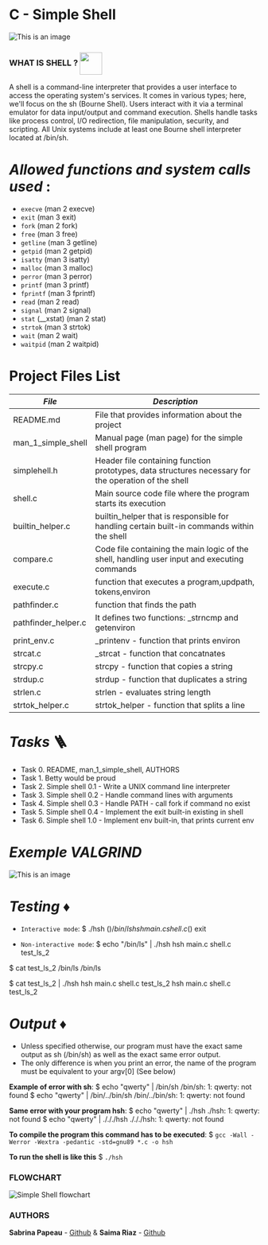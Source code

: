 # **C - Simple Shell**

![This is an image]( https://zupimages.net/up/23/34/04ww.png)

### **WHAT IS SHELL ?** <img src="https://cdn-icons-png.flaticon.com/128/1903/1903496.png" width=45 align=center>
A shell is a command-line interpreter that provides a user interface to access the operating system's services. It comes in various types; here, we'll focus on the sh (Bourne Shell). Users interact with it via a terminal emulator for data input/output and command execution. Shells handle tasks like process control, I/O redirection, file manipulation, security, and scripting. All Unix systems include at least one Bourne shell interpreter located at /bin/sh.

# ***Allowed functions and system calls used*** :

* ```execve``` (man 2 execve)
* ```exit``` (man 3 exit)
* ```fork``` (man 2 fork)
* ```free``` (man 3 free)
* ```getline``` (man 3 getline)
* ```getpid``` (man 2 getpid)
* ```isatty``` (man 3 isatty)
* ```malloc``` (man 3 malloc)
* ```perror``` (man 3 perror)
* ```printf``` (man 3 printf)
* ```fprintf``` (man 3 fprintf)
* ```read``` (man 2 read)
* ```signal``` (man 2 signal)
* ```stat``` (__xstat) (man 2 stat)
* ```strtok``` (man 3 strtok)
* ```wait``` (man 2 wait)
* ```waitpid``` (man 2 waitpid)

# **Project Files List**

|***File***|***Description***|
|---|---|
|README.md|File that provides information about the project|
|man_1_simple_shell|Manual page (man page) for the simple shell program|
|simplehell.h|Header file containing function prototypes, data structures necessary for the operation of the shell|
|shell.c|Main source code file where the program starts its execution|
|builtin_helper.c|builtin_helper that is responsible for handling certain built-in commands within the shell|
|compare.c|Code file containing the main logic of the shell, handling user input and executing commands|
|execute.c|function that executes a program,updpath, tokens,environ|
|pathfinder.c|function that finds the path|
|pathfinder_helper.c|It defines two functions: _strncmp and getenviron|
|print_env.c|_printenv - function that prints environ|
|strcat.c|_strcat - function that concatnates|
|strcpy.c|strcpy - function that copies a string|
|strdup.c|strdup - function that duplicates a string|
|strlen.c|strlen - evaluates string length|
|strtok_helper.c|strtok_helper - function that splits a line|

# ***Tasks*** :ladder:

* Task 0. README, man_1_simple_shell, AUTHORS
* Task 1. Betty would be proud
* Task 2. Simple shell 0.1 - Write a UNIX command line interpreter
* Task 3. Simple shell 0.2 - Handle command lines with arguments
* Task 4. Simple shell 0.3 - Handle PATH - call fork if command no exist
* Task 5. Simple shell 0.4 - Implement the exit built-in existing in shell
* Task 6. Simple shell 1.0 - Implement env built-in, that prints current env

# ***Exemple VALGRIND***

![This is an image](https://zupimages.net/up/23/34/oi6r.png)

# ***Testing*** :diamonds:

* ```Interactive mode```:
$ ./hsh
($) /bin/ls
hsh main.c shell.c
($) exit


* ```Non-interactive mode```:
$ echo "/bin/ls" | ./hsh
hsh main.c shell.c test_ls_2

$ cat test_ls_2
/bin/ls
/bin/ls

$ cat test_ls_2 | ./hsh
hsh main.c shell.c test_ls_2
hsh main.c shell.c test_ls_2

# ***Output*** :diamonds:

* Unless specified otherwise, our program must have the exact same output as sh (/bin/sh) as well as the exact same error output.
* The only difference is when you print an error, the name of the program must be equivalent to your argv[0] (See below)

**Example of error with sh**:
$ echo "qwerty" | /bin/sh
/bin/sh: 1: qwerty: not found
$ echo "qwerty" | /bin/../bin/sh
/bin/../bin/sh: 1: qwerty: not found

**Same error with your program hsh**:
$ echo "qwerty" | ./hsh
./hsh: 1: qwerty: not found
$ echo "qwerty" | ./././hsh
./././hsh: 1: qwerty: not found


**To compile the program this command has to be executed**:
$ ```gcc -Wall -Werror -Wextra -pedantic -std=gnu89 *.c -o hsh```


**To run the shell is like this**
$ ```./hsh```

### **FLOWCHART**
![Simple Shell  flowchart]( https://zupimages.net/up/23/34/97es.png)

### **AUTHORS**
**Sabrina Papeau** - [Github](https://github.com/Holbiwan) & 
**Saima Riaz** - [Github](https://github.com/saima-riaz)
